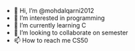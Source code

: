 - 👋 Hi, I’m @mohdalqarni2012
- 👀 I’m interested in programming
- 🌱 I’m currently learning C
- 💞️ I’m looking to collaborate on semester
- 📫 How to reach me CS50

<!---
mohdalqarni2012/mohdalqarni2012 is a ✨ special ✨ repository because its `README.md` (this file) appears on your GitHub profile.
You can click the Preview link to take a look at your changes.
--->
